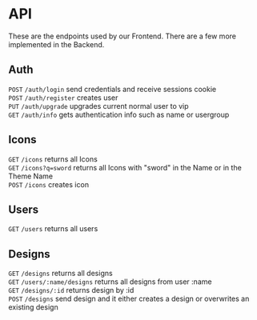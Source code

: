 # API

These are the endpoints used by our Frontend. There are a few more implemented in the Backend.

## Auth

`POST` `/auth/login` send credentials and receive sessions cookie  
`POST` `/auth/register` creates user  
`PUT` `/auth/upgrade` upgrades current normal user to vip  
`GET` `/auth/info` gets authentication info such as name or usergroup  

## Icons

`GET` `/icons` returns all Icons  
`GET` `/icons?q=sword` returns all Icons with "sword" in the Name or in the Theme Name  
`POST` `/icons` creates icon  

## Users

`GET` `/users` returns all users  

## Designs

`GET` `/designs` returns all designs  
`GET` `/users/:name/designs` returns all designs from user :name  
`GET` `/designs/:id` returns design by :id  
`POST` `/designs` send design and it either creates a design or overwrites an existing design  

